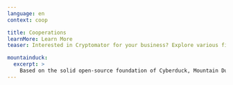```yaml
---
language: en
context: coop

title: Cooperations
learnMore: Learn More
teaser: Interested in Cryptomator for your business? Explore various fields of application.

mountainduck:
  excerpt: >
    Based on the solid open-source foundation of Cyberduck, Mountain Duck lets you mount server and cloud storage as a local disk in Finder on macOS and in File Explorer on Windows. Mountain Duck 2.0 with support for Cryptomator vaults is available as beta today.
---
```


